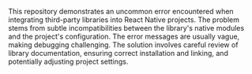 This repository demonstrates an uncommon error encountered when integrating third-party libraries into React Native projects. The problem stems from subtle incompatibilities between the library's native modules and the project's configuration.  The error messages are usually vague, making debugging challenging. The solution involves careful review of library documentation, ensuring correct installation and linking, and potentially adjusting project settings.